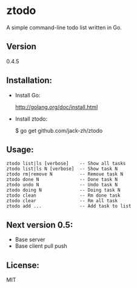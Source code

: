 # ztodo 

A simple command-line todo list written in Go.

## Version

0.4.5

## Installation:

+ Install Go:
  
  http://golang.org/doc/install.html

+ Install ztodo:
  
  $ go get github.com/jack-zh/ztodo

## Usage:

    ztodo list|ls [verbose]    -- Show all tasks
    ztodo list|ls N [verbose]  -- Show task N
    ztodo rm|remove N          -- Remove task N
    ztodo done N               -- Done task N
    ztodo undo N               -- Undo task N
    ztodo doing N              -- Doing task N
    ztodo clean                -- Rm done task
    ztodo clear                -- Rm all task
    ztodo add ...              -- Add task to list

## Next version 0.5:

+ Base server
+ Base client pull push

## License:

 MIT
